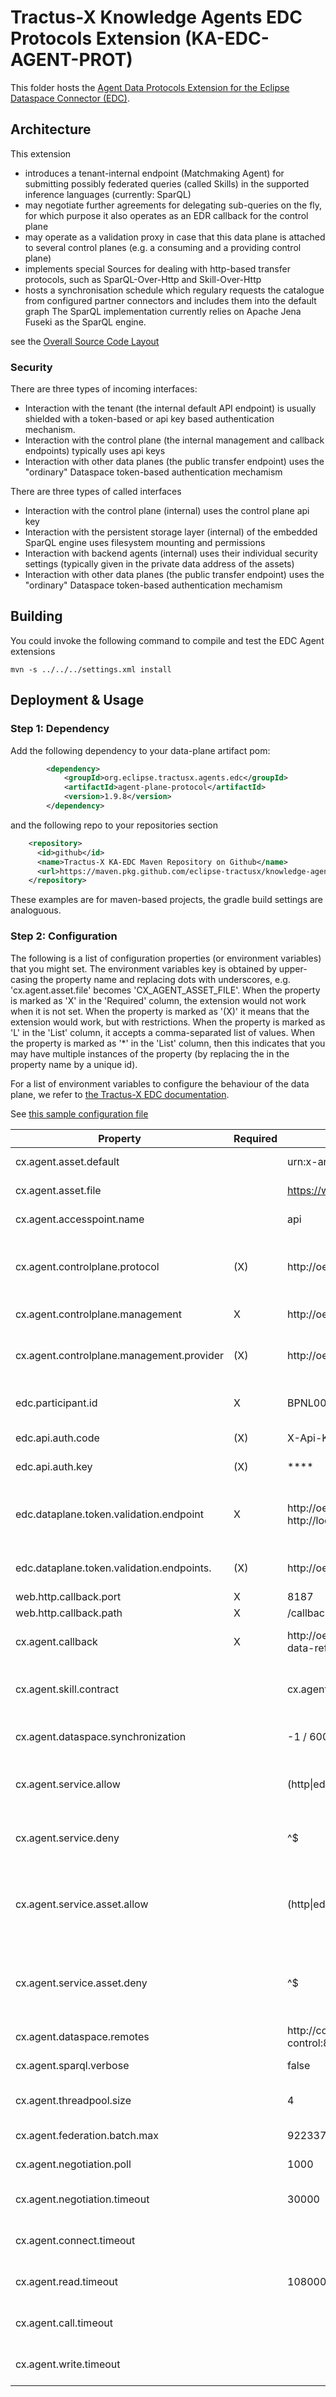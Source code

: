 <!--
 * Copyright (c) 2022,2023 Contributors to the Eclipse Foundation
 *
 * See the NOTICE file(s) distributed with this work for additional
 * information regarding copyright ownership.
 *
 * This program and the accompanying materials are made available under the
 * terms of the Apache License, Version 2.0 which is available at
 * https://www.apache.org/licenses/LICENSE-2.0.
 *
 * Unless required by applicable law or agreed to in writing, software
 * distributed under the License is distributed on an "AS IS" BASIS, WITHOUT
 * WARRANTIES OR CONDITIONS OF ANY KIND, either express or implied. See the
 * License for the specific language governing permissions and limitations
 * under the License.
 *
 * SPDX-License-Identifier: Apache-2.0
-->
# Tractus-X Knowledge Agents EDC Protocols Extension (KA-EDC-AGENT-PROT)

This folder hosts the [Agent Data Protocols Extension for the Eclipse Dataspace Connector (EDC)](https://projects.eclipse.org/projects/technology.dataspaceconnector).

## Architecture

This extension
- introduces a tenant-internal endpoint (Matchmaking Agent) for submitting possibly federated queries (called Skills) in the supported inference languages (currently: SparQL)
- may negotiate further agreements for delegating sub-queries on the fly, for which purpose it also operates as an EDR callback for the control plane 
- may operate as a validation proxy in case that this data plane is attached to several control planes (e.g. a consuming and a providing control plane)
- implements special Sources for dealing with http-based transfer protocols, such as SparQL-Over-Http and Skill-Over-Http
- hosts a synchronisation schedule which regulary requests the catalogue from configured partner connectors and includes them into the default graph
The SparQL implementation currently relies on Apache Jena Fuseki as the SparQL engine.

see the [Overall Source Code Layout](../../README.md#source-code-layout--runtime-collaboration)

### Security

There are three types of incoming interfaces:
* Interaction with the tenant (the internal default API endpoint) is usually shielded with a token-based or api key based authentication mechanism.
* Interaction with the control plane (the internal management and callback endpoints) typically uses api keys
* Interaction with other data planes (the public transfer endpoint) uses the "ordinary" Dataspace token-based authentication mechamism

There are three types of called interfaces 
* Interaction with the control plane (internal) uses the control plane api key
* Interaction with the persistent storage layer (internal) of the embedded SparQL engine uses filesystem mounting and permissions
* Interaction with backend agents (internal) uses their individual security settings (typically given in the private data address of the assets)
* Interaction with other data planes (the public transfer endpoint) uses the "ordinary" Dataspace token-based authentication mechamism

## Building

You could invoke the following command to compile and test the EDC Agent extensions

```console
mvn -s ../../../settings.xml install
```

## Deployment & Usage

### Step 1: Dependency

Add the following dependency to your data-plane artifact pom:

```xml
        <dependency>
            <groupId>org.eclipse.tractusx.agents.edc</groupId>
            <artifactId>agent-plane-protocol</artifactId>
            <version>1.9.8</version>
        </dependency>
```

and the following repo to your repositories section

```xml
    <repository>
      <id>github</id>
      <name>Tractus-X KA-EDC Maven Repository on Github</name>
      <url>https://maven.pkg.github.com/eclipse-tractusx/knowledge-agents-edc</url>
    </repository> 
```

These examples are for maven-based projects, the gradle build settings are analoguous.

### Step 2: Configuration  

The following is a list of configuration properties (or environment variables) that you might set. The environment variables key is obtained by upper-casing the property name and replacing dots with underscores, e.g. 'cx.agent.asset.file' becomes 'CX_AGENT_ASSET_FILE'. When the property is marked as 'X' in the 'Required' column, the extension would not work when it is not set. When the property is marked as '(X)' it means that the extension would work, but with restrictions. When the property is marked as 'L' in the 'List' column, it accepts a comma-separated list of values. When the property is marked as '*' in the 'List' column, then this indicates that you may have multiple instances of the property (by replacing the <id> in the property name by a unique id).

For a list of environment variables to configure the behaviour of the data plane, we refer to [the Tractus-X EDC documentation](https://github.com/eclipse-tractusx/tractusx-edc).

See [this sample configuration file](resources/dataplane.properties)

| Property                                      | Required | Default/Example                                                                       | Description                                                                                                                                                   | List |
|-----------------------------------------------|----------|---------------------------------------------------------------------------------------|---------------------------------------------------------------------------------------------------------------------------------------------------------------|------|
| cx.agent.asset.default                        |          | urn:x-arq:DefaultGraph                                                                | IRI of the default graph (federated data catalogue)                                                                                                           |      | 
| cx.agent.asset.file                           |          | https://www.w3id.org/catenax/ontology,dataspace.ttl                                   | Initial triples for the default graph (federated data catalogue)                                                                                              | L    | 
| cx.agent.accesspoint.name                     |          | api                                                                                   | Matchmaking agent endpoint name (internal)                                                                                                                    |      | 
| cx.agent.controlplane.protocol                | (X)      | http://oem-control-plane:8182                                                         | Protocol Endpoint of the providing control plane (needed if you want to access local graphs/skills without absolute address)                                  |      | 
| cx.agent.controlplane.management              | X        | http://oem-control-plane2:8181/management/v2                                          | Data Management Endpoint of the consuming control plane                                                                                                       |      | 
| cx.agent.controlplane.management.provider     | (X)      | http://oem-control-plane:8181/management/v2                                           | Data Management Endpoint of the providing control plane (only if different from the consuming control plane)                                                  |      | 
| edc.participant.id                            | X        | BPNL00000DUMMY                                                                        | business partner number under which the consuming control plane operates                                                                                      |      | 
| edc.api.auth.code                             | (X)      | X-Api-Key                                                                             | Authentication Header for consuming control plane  (if any)                                                                                                   |      | 
| edc.api.auth.key                              | (X)      | ****                                                                                  | Authentication Secret for consuming control plane (if any)                                                                                                    |      | 
| edc.dataplane.token.validation.endpoint       | X        | http://oem-control-plane2:9999/control/token / http://localhost:8082/api/validation/  | Token validation endpoint of single control plane or the address of the integrated switching validator in case of multiple control planes                     |      | 
| edc.dataplane.token.validation.endpoints.<id> | (X)      | http://oem-control-plane:9999/control/token                                           | Additional token validation endpoints to switch between (if multiple control planes)                                                                          | *    | 
| web.http.callback.port                        | X        | 8187                                                                                  | Callback endpoint port                                                                                                                                        |      | 
| web.http.callback.path                        | X        | /callback                                                                             | Callback endpoint path prefix                                                                                                                                 |      | 
| cx.agent.callback                             | X        | http://oem-data-plane:8187/callback/endpoint-data-reference                           | Callback endpoint full address as seen from the consuming control plane                                                                                       |      | 
| cx.agent.skill.contract                       |          | cx.agent.skill.contract.default=Contract?partner=Skill                                | Id/IRI of the default contract put in the cx-common:publishedUnderContract property for new skills                                                            |      |
| cx.agent.dataspace.synchronization            |          | -1 / 60000                                                                            | If positive, number of seconds between each catalogue synchronization attempt                                                                                 |      | 
| cx.agent.service.allow                        |          | (http&#124;edc)s?://.*                                                                | Regular expression for determining which IRIs are allowed in SERVICE calls (on top level/federated data catalogue)                                            |      | 
| cx.agent.service.deny                         |          | ^$                                                                                    | Regular expression for determining which IRIs are denied in SERVICE calls (on top level/federated data catalogue)                                             |      |                                                                                                                                                                       | 
| cx.agent.service.asset.allow                  |          | (http&#124;edc)s://.*                                                                 | Regular expression for determining which IRIs are allowed in delegated SERVICE calls (if not overriden by the cx-common:allowServicePattern address property) |      | 
| cx.agent.service.asset.deny                   |          | ^$                                                                                    | Regular expression for determining which IRIs are denied in delegated SERVICE calls (it not overridden by the cx-common:denyServicePattern address property)  |      |                                                                                                                                                                       | 
| cx.agent.dataspace.remotes                    |          | http://consumer-edc-control:8282,http://tiera-edc-control:8282                        | business partner control plane protocol urls to synchronize with                                                                                              | L    | 
| cx.agent.sparql.verbose                       |          | false                                                                                 | Controls the verbosity of the SparQL Engine                                                                                                                   |      | 
| cx.agent.threadpool.size                      |          | 4                                                                                     | Number of threads pooled for any concurrent batch calls and synchronisation actions                                                                           |      | 
| cx.agent.federation.batch.max                 |          | 9223372036854775807 / 8                                                               | Maximal number of tuples to send in one query                                                                                                                 |      | 
| cx.agent.negotiation.poll                     |          | 1000                                                                                  | Number of milliseconds between negotiation status checks                                                                                                      |      | 
| cx.agent.negotiation.timeout                  |          | 30000                                                                                 | Number of milliseconds after which a pending negotiation is regarded as stale                                                                                 |      | 
| cx.agent.connect.timeout                      |          |                                                                                       | Number of milliseconds after which a connection attempt is regarded as stale                                                                                  |      | 
| cx.agent.read.timeout                         |          | 1080000                                                                               | Number of milliseconds after which a reading attempt is regarded as stale                                                                                     |      | 
| cx.agent.call.timeout                         |          |                                                                                       | Number of milliseconds after which a complete call is regarded as stale                                                                                       |      | 
| cx.agent.write.timeout                        |          |                                                                                       | Number of milliseconds after which a write attempt is regarded as stale                                                                                       |      | 

